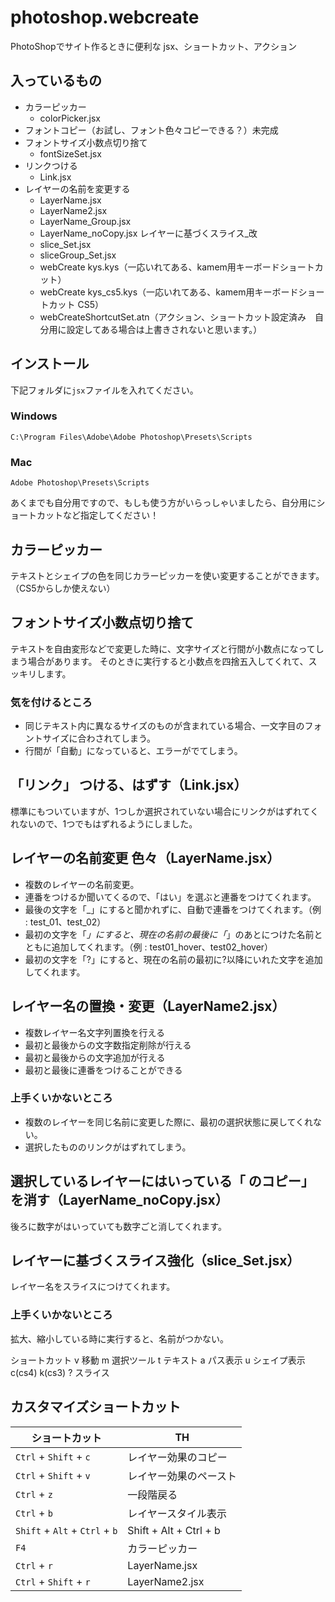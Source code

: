 photoshop.webcreate
===================

PhotoShopでサイト作るときに便利な jsx、ショートカット、アクション

## 入っているもの
* カラーピッカー
  * colorPicker.jsx
* フォントコピー（お試し、フォント色々コピーできる？）未完成
* フォントサイズ小数点切り捨て
  * fontSizeSet.jsx
* リンクつける
  * Link.jsx
* レイヤーの名前を変更する
  * LayerName.jsx
  * LayerName2.jsx
  * LayerName_Group.jsx
  * LayerName_noCopy.jsx
レイヤーに基づくスライス_改
  * slice_Set.jsx
  * sliceGroup_Set.jsx
  * webCreate kys.kys（一応いれてある、kamem用キーボードショートカット）
  * webCreate kys_cs5.kys（一応いれてある、kamem用キーボードショートカット CS5）
  * webCreateShortcutSet.atn（アクション、ショートカット設定済み　自分用に設定してある場合は上書きされないと思います。）

## インストール
下記フォルダに`jsx`ファイルを入れてください。

### Windows
```
C:\Program Files\Adobe\Adobe Photoshop\Presets\Scripts
```
### Mac
```
Adobe Photoshop\Presets\Scripts
```

あくまでも自分用ですので、もしも使う方がいらっしゃいましたら、自分用にショートカットなど指定してください！

## カラーピッカー
テキストとシェイプの色を同じカラーピッカーを使い変更することができます。
（CS5からしか使えない）

## フォントサイズ小数点切り捨て
テキストを自由変形などで変更した時に、文字サイズと行間が小数点になってしまう場合があります。
そのときに実行すると小数点を四捨五入してくれて、スッキリします。

### 気を付けるところ
* 同じテキスト内に異なるサイズのものが含まれている場合、一文字目のフォントサイズに合わされてしまう。
* 行間が「自動」になっていると、エラーがでてしまう。

## 「リンク」 つける、はずす（Link.jsx）
標準にもついていますが、1つしか選択されていない場合にリンクがはずれてくれないので、1つでもはずれるようにしました。

## レイヤーの名前変更 色々（LayerName.jsx）
* 複数のレイヤーの名前変更。
* 連番をつけるか聞いてくるので、「はい」を選ぶと連番をつけてくれます。
* 最後の文字を「_」にすると聞かれずに、自動で連番をつけてくれます。（例 : test_01、test_02）
* 最初の文字を「_」にすると、現在の名前の最後に「_」のあとにつけた名前とともに追加してくれます。（例 : test01_hover、test02_hover）
* 最初の文字を「?」にすると、現在の名前の最初に?以降にいれた文字を追加してくれます。

## レイヤー名の置換・変更（LayerName2.jsx）
* 複数レイヤー名文字列置換を行える
* 最初と最後からの文字数指定削除が行える
* 最初と最後からの文字追加が行える
* 最初と最後に連番をつけることができる
### 上手くいかないところ
* 複数のレイヤーを同じ名前に変更した際に、最初の選択状態に戻してくれない。
* 選択したもののリンクがはずれてしまう。

## 選択しているレイヤーにはいっている「 のコピー」を消す（LayerName_noCopy.jsx）
後ろに数字がはいっていても数字ごと消してくれます。

## レイヤーに基づくスライス強化（slice_Set.jsx）
レイヤー名をスライスにつけてくれます。
### 上手くいかないところ
拡大、縮小している時に実行すると、名前がつかない。

ショートカット
v
移動
m
選択ツール
t
テキスト
a
パス表示
u
シェイプ表示
c(cs4) k(cs3) ?
スライス

## カスタマイズショートカット
|  ショートカット  |  TH  |
| ---- | ---- |
|  `Ctrl` + `Shift` + `c`  |  レイヤー効果のコピー  |
|  `Ctrl` + `Shift` + `v`  |  レイヤー効果のペースト  |
|  `Ctrl` + `z`  |  一段階戻る  |
|  `Ctrl` + `b`  |  レイヤースタイル表示  |
|  `Shift` + `Alt` + `Ctrl` + `b`  |  Shift + Alt + Ctrl + b  |
|  `F4`  |  カラーピッカー  |
|  `Ctrl` + `r`  |  LayerName.jsx  |
|  `Ctrl` + `Shift` + `r`  |  LayerName2.jsx  |